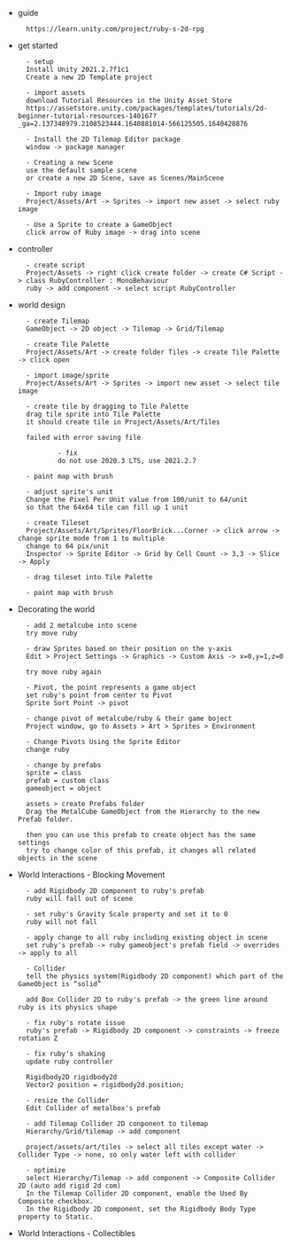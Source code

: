 


- guide

        https://learn.unity.com/project/ruby-s-2d-rpg

- get started

        - setup
        Install Unity 2021.2.7f1c1
        Create a new 2D Template project

        - import assets
        download Tutorial Resources in the Unity Asset Store
        https://assetstore.unity.com/packages/templates/tutorials/2d-beginner-tutorial-resources-140167?_ga=2.137348979.2108523444.1640881014-566125505.1640428876

        - Install the 2D Tilemap Editor package
        window -> package manager

        - Creating a new Scene
        use the default sample scene
        or create a new 2D Scene, save as Scenes/MainScene

        - Import ruby image
        Project/Assets/Art -> Sprites -> import new asset -> select ruby image

        - Use a Sprite to create a GameObject
        click arrow of Ruby image -> drag into scene

- controller

        - create script
        Project/Assets -> right click create folder -> create C# Script -> class RubyController : MonoBehaviour
        ruby -> add component -> select script RubyController
        
- world design

        - create Tilemap
        GameObject -> 2D object -> Tilemap -> Grid/Tilemap

        - create Tile Palette
        Project/Assets/Art -> create folder Tiles -> create Tile Palette -> click open

        - import image/sprite
        Project/Assets/Art -> Sprites -> import new asset -> select tile image

        - create tile by dragging to Tile Palette
        drag tile sprite into Tile Palette
        it should create tile in Project/Assets/Art/Tiles

        failed with error saving file

                - fix
                do not use 2020.3 LTS, use 2021.2.7
        
        - paint map with brush

        - adjust sprite's unit
        Change the Pixel Per Unit value from 100/unit to 64/unit
        so that the 64x64 tile can fill up 1 unit

        - create Tileset
        Project/Assets/Art/Sprites/FloorBrick...Corner -> click arrow -> change sprite mode from 1 to multiple
        change to 64 pix/unit
        Inspector -> Sprite Editor -> Grid by Cell Count -> 3,3 -> Slice -> Apply

        - drag tileset into Tile Palette

        - paint map with brush

- Decorating the world

        - add 2 metalcube into scene
        try move ruby

        - draw Sprites based on their position on the y-axis
        Edit > Project Settings -> Graphics -> Custom Axis -> x=0,y=1,z=0

        try move ruby again

        - Pivot, the point represents a game object
        set ruby's point from center to Pivot
        Sprite Sort Point -> pivot

        - change pivot of metalcube/ruby & their game boject
        Project window, go to Assets > Art > Sprites > Environment

        - Change Pivots Using the Sprite Editor
        change ruby

        - change by prefabs
        sprite = class
        prefab = custom class
        gameobject = object

        assets > create Prefabs folder
        Drag the MetalCube GameObject from the Hierarchy to the new Prefab folder.
        
        then you can use this prefab to create object has the same settings
        try to change color of this prefab, it changes all related objects in the scene

- World Interactions - Blocking Movement

        - add Rigidbody 2D component to ruby's prefab
        ruby will fall out of scene

        - set ruby's Gravity Scale property and set it to 0
        ruby will not fall

        - apply change to all ruby including existing object in scene
        set ruby's prefab -> ruby gameobject's prefab field -> overrides -> apply to all

        - Collider
        tell the physics system(Rigidbody 2D component) which part of the GameObject is “solid”

        add Box Collider 2D to ruby's prefab -> the green line around ruby is its physics shape

        - fix ruby's rotate issue
        ruby's prefab -> Rigidbody 2D component -> constraints -> freeze rotation Z

        - fix ruby's shaking
        update ruby controller

        Rigidbody2D rigidbody2d
        Vector2 position = rigidbody2d.position;

        - resize the Collider
        Edit Collider of metalbox's prefab

        - add Tilemap Collider 2D conponent to tilemap
        Hierarchy/Grid/tilemap -> add component

        project/assets/art/tiles -> select all tiles except water -> Collider Type -> none, so only water left with collider

        - optimize
        select Hierarchy/Tilemap -> add component -> Composite Collider 2D (auto add rigid 2d com)
        In the Tilemap Collider 2D component, enable the Used By Composite checkbox. 
        In the Rigidbody 2D component, set the Rigidbody Body Type property to Static. 

- World Interactions - Collectibles






















        













        
        


